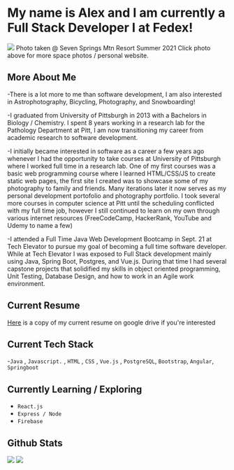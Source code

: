 # My name is Alex and I am currently a Full Stack Developer I at Fedex!

<!-- ASTROPHOTO BANNER IMG-->
<a href="https://www.alexdeise.com/" target="_blank"><img src="DSC05176.jpg"></img></a>
Photo taken @ Seven Springs Mtn Resort Summer 2021 Click photo above for more space photos / personal website. 


## More About Me

-There is a lot more to me than software development, I am also interested in Astrophotography, Bicycling, Photography, and Snowboarding!

-I graduated from University of Pittsburgh in 2013 with a Bachelors in Biology / Chemistry. I spent 8 years working in a research lab for the Pathology Department at Pitt, I am now transitioning my career from academic research to software development. 

-I initially became interested in software as a career a few years ago whenever I had the opportunity to take courses at University of Pittsburgh where I worked full time in a research lab. One of my first courses was a basic web programming course where I learned HTML/CSS/JS to create static web pages, the first site I created was to showcase some of my photography to family and friends. Many iterations later it now serves as my personal development portofolio and photography portfolio. I took several more courses in computer science at Pitt until the scheduling conflicted with my full time job, however I still continued to learn on my own through various internet resources (FreeCodeCamp, HackerRank, YouTube and Udemy to name a few)

-I attended a Full Time Java Web Development Bootcamp in Sept. 21 at Tech Elevator to pursue my goal of becoming a full time software developer. While at Tech Elevator I was exposed to Full Stack development mainly using Java, Spring Boot, Postgres, and Vue.js. During that time I had several capstone projects that solidified my skills in object oriented programming, Unit Testing, Database Design, and how to work in an Agile work environment.
## Current Resume
<a href="https://docs.google.com/document/d/1THvcXADx0_MxQqHICzDjZ3K-z4jHIO19xpSRiiSJsW0/edit?usp=sharing">Here</a> is a copy of my current resume on google drive if you're interested
## Current Tech Stack
-`Java` , `Javascript.` , `HTML` , `CSS` , `Vue.js` , `PostgreSQL`, `Bootstrap`, `Angular`, `Springboot`

## Currently Learning / Exploring
- `React.js`
- `Express / Node`
- `Firebase`
<!--
Here are some ideas to get you started:

- 🔭 I’m currently working on ...
- 🌱 I’m currently learning ...
- 👯 I’m looking to collaborate on ...
- 🤔 I’m looking for help with ...
- 💬 Ask me about ...
- 📫 How to reach me: ...
- 😄 Pronouns: ...
- ⚡ Fun fact: ...
-->

## Github Stats
<img src="https://github-readme-streak-stats.herokuapp.com/?user=AlexDeise&theme=dark"/>
<img src="https://github-readme-stats.vercel.app/api/top-langs/?username=AlexDeise&theme=dark" />
